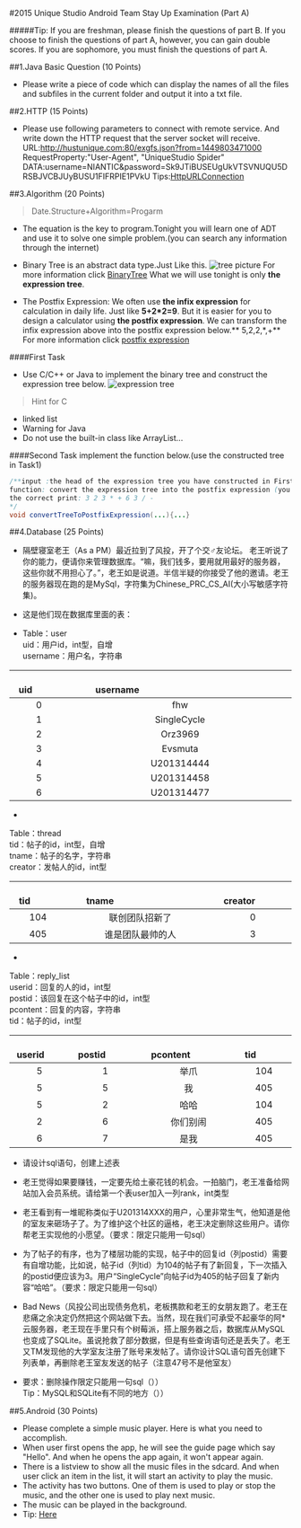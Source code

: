 #2015 Unique Studio Android Team Stay Up Examination (Part A)


#####Tip: If you are freshman, please finish the questions of part B. If you choose to finish the questions of part A, however, you can gain double scores. If you are sophomore, you must finish the questions of part A.


##1.Java Basic Question (10 Points)
- Please write a piece of code which can display the names of all the files and subfiles in the current folder and output it into a txt file.

##2.HTTP (15 Points)

- Please use following parameters to connect with remote service. And write down the HTTP request that the server socket will receive. <br/>
URL:http://hustunique.com:80/exgfs.json?from=1449803471000<br>
RequestProperty:"User-Agent", "UniqueStudio Spider"<br>
DATA:username=NIANTIC&password=Sk9JTiBUSEUgUkVTSVNUQU5DRSBJVCBJUyBUSU1FIFRPIE1PVkU
Tips:[HttpURLConnection](http://developer.android.com/reference/java/net/HttpURLConnection.html)

##3.Algorithm (20 Points)
> Date.Structure+Algorithm=Progarm

- The equation is the key to program.Tonight you will learn one of ADT and use it to solve one simple problem.(you can search any information through the internet)

- Binary Tree is an abstract data type.Just Like this.
![tree picture](http://upload.wikimedia.org/wikipedia/commons/thumb/d/df/Binary_tree.png/350px-Binary_tree.png)
For more information click [BinaryTree](http://zh.wikipedia.org/wiki/%E4%BA%8C%E5%8F%89%E6%A0%91)
What we will use tonight is only **the expression tree**.

- The Postfix Expression:
We often use **the infix expression** for calculation in daily life. Just like  **5+2*2=9**.
But it is easier for you to design a calculator using **the postfix expression**. We can transform the infix expression above into the postfix expression below.** 5,2,2,*,+**
For more information click [postfix expression](http://zh.wikipedia.org/wiki/%E9%80%86%E6%B3%A2%E5%85%B0%E8%A1%A8%E7%A4%BA%E6%B3%95)

####First Task
- Use C/C++ or Java to implement the binary tree and construct the expression tree below.
![expression tree](http://f.hiphotos.baidu.com/zhidao/pic/item/ac345982b2b7d0a251b12249cbef76094a369aed.jpg)
>  Hint for C
* linked list
* Warning for Java
* Do not use the built-in class like ArrayList...


####Second Task
implement the function below.(use the constructed tree in Task1)

```java
/**input :the head of the expression tree you have constructed in First Task
function: convert the expression tree into the postfix expression (you can directly print it)
the correct print: 3 2 3 * + 6 3 / -
*/
void convertTreeToPostfixExpression(...){...}
```
##4.Database (25 Points)


- 隔壁寝室老王（As a PM）最近拉到了风投，开了个交♂友论坛。
老王听说了你的能力，便请你来管理数据库。“嘛，我们钱多，要用就用最好的服务器，这些你就不用担心了。”，老王如是说道。半信半疑的你接受了他的邀请。老王的服务器现在跑的是MySql，字符集为Chinese_PRC_CS_AI(大小写敏感字符集)。

- 这是他们现在数据库里面的表：


- Table：user<br>uid：用户id，int型，自增<br>username：用户名，字符串

|&#8195;&#8195;&#8195;uid&#8195;&#8195;&#8195;|&#8195;&#8195;&#8195;&#8195;&#8195;&#8195;&#8195;&#8195;&#8195;&#8195;&#8195;&#8195;&#8195;&#8195;username&#8195;&#8195;&#8195;&#8195;&#8195;&#8195;&#8195;&#8195;&#8195;&#8195;&#8195;&#8195;&#8195;&#8195;|
|:-:|:-:|
|0|fhw|
|1|SingleCycle|
|2|Orz3969|
|3|Evsmuta|
|4|U201314444|
|5|U201314458|
|6|U201314477|

-
Table：thread<br>tid：帖子的id，int型，自增<br>tname：帖子的名字，字符串<br>creator：发帖人的id，int型

|&#8195;&#8195;&#8195;tid&#8195;&#8195;&#8195;|&#8195;&#8195;&#8195;&#8195;&#8195;&#8195;&#8195;&#8195;&#8195;tname&#8195;&#8195;&#8195;&#8195;&#8195;&#8195;&#8195;&#8195;&#8195;|&#8195;&#8195;&#8195;creator&#8195;&#8195;&#8195;|
|:-:|:-:|:-:|
|104|联创团队招新了|0|
|405|谁是团队最帅的人|3|

-
Table：reply_list<br>userid：回复的人的id，int型<br>postid：该回复在这个帖子中的id，int型<br>pcontent：回复的内容，字符串<br>tid：帖子的id，int型

|&#8195;&#8195;userid&#8195;&#8195;|&#8195;&#8195;&#8195;postid&#8195;&#8195;&#8195;|&#8195;&#8195;&#8195;&#8195;pcontent&#8195;&#8195;&#8195;&#8195;|&#8195;&#8195;&#8195;tid&#8195;&#8195;&#8195;|
|:-:|:-:|:-:|:-:|
|5|1|举爪|104|
|5|5|我|405|
|5|2|哈哈|104|
|2|6|你们别闹|405|
|6|7|是我|405|

- 请设计sql语句，创建上述表

- 老王觉得如果要赚钱，一定要先给土豪花钱的机会。一拍脑门，老王准备给网站加入会员系统。请给第一个表user加入一列rank，int类型

- 老王看到有一堆昵称类似于U201314XXX的用户，心里非常生气，他知道是他的室友来砸场子了。为了维护这个社区的逼格，老王决定删除这些用户。请你帮老王实现他的小愿望。（要求：限定只能用一句sql）

- 为了帖子的有序，也为了楼层功能的实现，帖子中的回复id（列postid）需要有自增功能，比如说，帖子id（列tid）为104的帖子有了新回复，下一次插入的postid便应该为3。用户“SingleCycle”向帖子id为405的帖子回复了新内容“哈哈”。（要求：限定只能用一句sql）

- Bad News（风投公司出现债务危机，老板携款和老王的女朋友跑了。老王在悲痛之余决定仍然把这个网站做下去。当然，现在我们可承受不起豪华的阿*云服务器，老王现在手里只有个树莓派，搭上服务器之后，数据库从MySQL也变成了SQLite。虽说抢救了部分数据，但是有些查询语句还是丢失了。老王又TM发现他的大学室友注册了账号来发帖了。请你设计SQL语句首先创建下列表单，再删除老王室友发送的帖子（注意47号不是他室友）



- 要求：删除操作限定只能用一句sql（））<br/>
Tip：MySQL和SQLite有不同的地方（））

##5.Android (30 Points)

- Please complete a simple music player. Here is what you need to accomplish.
- When user first opens the app, he will see the guide page which say "Hello". And when he opens the app again, it won't appear again.
- There is a listview to show all the music files in the sdcard. And when user click an item in the list, it will start an activity to play the music.
- The activity has two buttons. One of them is used to play or stop the music, and the other one is used to play next music.
- The music can be played in the background.
- Tip: [Here](http://hukai.me/android-training-course-in-chinese/)
